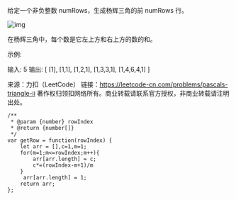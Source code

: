 给定一个非负整数 numRows，生成杨辉三角的前 numRows 行。

![img](https://upload.wikimedia.org/wikipedia/commons/0/0d/PascalTriangleAnimated2.gif)

在杨辉三角中，每个数是它左上方和右上方的数的和。

示例:

输入: 5
输出:
[
     [1],
    [1,1],
   [1,2,1],
  [1,3,3,1],
 [1,4,6,4,1]
]

来源：力扣（LeetCode）
链接：https://leetcode-cn.com/problems/pascals-triangle-ii
著作权归领扣网络所有。商业转载请联系官方授权，非商业转载请注明出处。



```
/**
 * @param {number} rowIndex
 * @return {number[]}
 */
var getRow = function(rowIndex) {
    let arr = [],c=1,m=1;
    for(m=1;m<=rowIndex;m++){
        arr[arr.length] = c;
        c*=(rowIndex-m+1)/m
    }
     arr[arr.length] = 1;
    return arr;
};

```